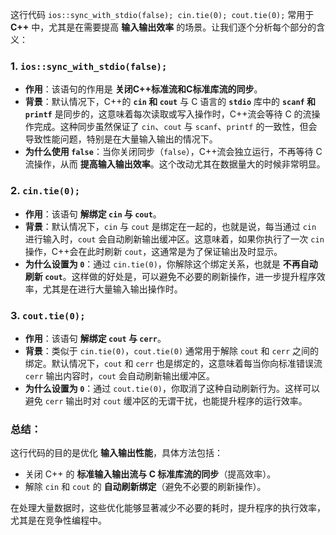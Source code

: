这行代码 `ios::sync_with_stdio(false); cin.tie(0); cout.tie(0);` 常用于 **C++** 中，尤其是在需要提高 **输入输出效率** 的场景。让我们逐个分析每个部分的含义：

### 1. `ios::sync_with_stdio(false);`

- **作用**：该语句的作用是 **关闭C++标准流和C标准库流的同步**。
- **背景**：默认情况下，C++的 **`cin` 和 `cout`** 与 C 语言的 **`stdio`** 库中的 **`scanf` 和 `printf`** 是同步的，这意味着每次读取或写入操作时，C++流会等待 C 的流操作完成。这种同步虽然保证了 `cin`、`cout` 与 `scanf`、`printf` 的一致性，但会导致性能问题，特别是在大量输入输出的情况下。
- **为什么使用 `false`**：当你关闭同步（`false`），C++流会独立运行，不再等待 C 流操作，从而 **提高输入输出效率**。这个改动尤其在数据量大的时候非常明显。

### 2. `cin.tie(0);`

- **作用**：该语句 **解绑定 `cin` 与 `cout`**。
- **背景**：默认情况下，`cin` 与 `cout` 是绑定在一起的，也就是说，每当通过 `cin` 进行输入时，`cout` 会自动刷新输出缓冲区。这意味着，如果你执行了一次 `cin` 操作，C++会在此时刷新 `cout`，这通常是为了保证输出及时显示。
- **为什么设置为 `0`**：通过 `cin.tie(0)`，你解除这个绑定关系，也就是 **不再自动刷新 `cout`**。这样做的好处是，可以避免不必要的刷新操作，进一步提升程序效率，尤其是在进行大量输入输出操作时。

### 3. `cout.tie(0);`

- **作用**：该语句 **解绑定 `cout` 与 `cerr`**。
- **背景**：类似于 `cin.tie(0)`，`cout.tie(0)` 通常用于解除 `cout` 和 `cerr` 之间的绑定。默认情况下，`cout` 和 `cerr` 也是绑定的，这意味着每当你向标准错误流 `cerr` 输出内容时，`cout` 会自动刷新输出缓冲区。
- **为什么设置为 `0`**：通过 `cout.tie(0)`，你取消了这种自动刷新行为。这样可以避免 `cerr` 输出时对 `cout` 缓冲区的无谓干扰，也能提升程序的运行效率。

### 总结：

这行代码的目的是优化 **输入输出性能**，具体方法包括：

- 关闭 C++ 的 **标准输入输出流与 C 标准库流的同步**（提高效率）。
- 解除 `cin` 和 `cout` 的 **自动刷新绑定**（避免不必要的刷新操作）。

在处理大量数据时，这些优化能够显著减少不必要的耗时，提升程序的执行效率，尤其是在竞争性编程中。